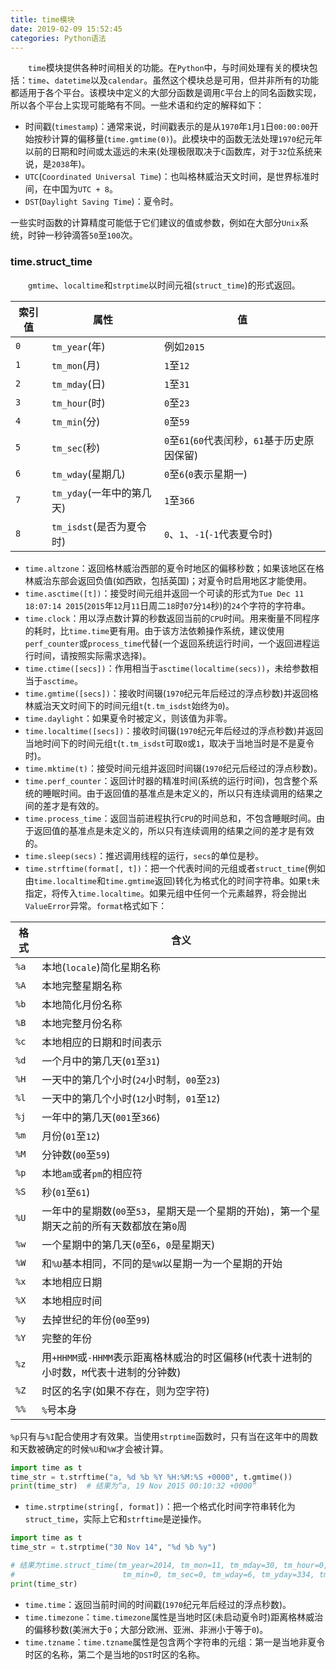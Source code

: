 ```yaml
---
title: time模块
date: 2019-02-09 15:52:45
categories: Python语法
---
```

&emsp;&emsp;`time`模块提供各种时间相关的功能。在`Python`中，与时间处理有关的模块包括：`time`、`datetime`以及`calendar`。虽然这个模块总是可用，但并非所有的功能都适用于各个平台。该模块中定义的大部分函数是调用`C`平台上的同名函数实现，所以各个平台上实现可能略有不同。一些术语和约定的解释如下：

- 时间戳(`timestamp`)：通常来说，时间戳表示的是从`1970`年`1`月`1`日`00:00:00`开始按秒计算的偏移量(`time.gmtime(0)`)。此模块中的函数无法处理`1970`纪元年以前的日期和时间或太遥远的未来(处理极限取决于`C`函数库，对于`32`位系统来说，是`2038`年)。
- `UTC`(`Coordinated Universal Time`)：也叫格林威治天文时间，是世界标准时间，在中国为`UTC + 8`。
- `DST`(`Daylight Saving Time`)：夏令时。

一些实时函数的计算精度可能低于它们建议的值或参数，例如在大部分`Unix`系统，时钟一秒钟滴答`50`至`100`次。

### time.struct_time

&emsp;&emsp;`gmtime`、`localtime`和`strptime`以时间元祖(`struct_time`)的形式返回。

索引值        | 属性                     | 值
-------------| -------------------------|------------
`0`          | `tm_year`(年)            | 例如`2015`
`1`          | `tm_mon`(月)             | `1`至`12`
`2`          | `tm_mday`(日)            | `1`至`31`
`3`          | `tm_hour`(时)            | `0`至`23`
`4`          | `tm_min`(分)             | `0`至`59`
`5`          | `tm_sec`(秒)             | `0`至`61`(`60`代表闰秒，`61`基于历史原因保留)
`6`          | `tm_wday`(星期几)        | `0`至`6`(`0`表示星期一)
`7`          | `tm_yday`(一年中的第几天) | `1`至`366`
`8`          | `tm_isdst`(是否为夏令时)  | `0`、`1`、`-1`(`-1`代表夏令时)

- `time.altzone`：返回格林威治西部的夏令时地区的偏移秒数；如果该地区在格林威治东部会返回负值(如西欧，包括英国)；对夏令时启用地区才能使用。
- `time.asctime([t])`：接受时间元组并返回一个可读的形式为`Tue Dec 11 18:07:14 2015`(`2015`年`12`月`11`日周二`18`时`07`分`14`秒)的`24`个字符的字符串。
- `time.clock`：用以浮点数计算的秒数返回当前的`CPU`时间。用来衡量不同程序的耗时，比`time.time`更有用。由于该方法依赖操作系统，建议使用`perf_counter`或`process_time`代替(一个返回系统运行时间，一个返回进程运行时间，请按照实际需求选择)。
- `time.ctime([secs])`：作用相当于`asctime(localtime(secs))`，未给参数相当于`asctime`。
- `time.gmtime([secs])`：接收时间辍(`1970`纪元年后经过的浮点秒数)并返回格林威治天文时间下的时间元组`t`(`t.tm_isdst`始终为`0`)。
- `time.daylight`：如果夏令时被定义，则该值为非零。
- `time.localtime([secs])`：接收时间辍(`1970`纪元年后经过的浮点秒数)并返回当地时间下的时间元组`t`(`t.tm_isdst`可取`0`或`1`，取决于当地当时是不是夏令时)。
- `time.mktime(t)`：接受时间元组并返回时间辍(`1970`纪元后经过的浮点秒数)。
- `time.perf_counter`：返回计时器的精准时间(系统的运行时间)，包含整个系统的睡眠时间。由于返回值的基准点是未定义的，所以只有连续调用的结果之间的差才是有效的。
- `time.process_time`：返回当前进程执行`CPU`的时间总和，不包含睡眠时间。由于返回值的基准点是未定义的，所以只有连续调用的结果之间的差才是有效的。
- `time.sleep(secs)`：推迟调用线程的运行，`secs`的单位是秒。
- `time.strftime(format[, t])`：把一个代表时间的元组或者`struct_time`(例如由`time.localtime`和`time.gmtime`返回)转化为格式化的时间字符串。如果`t`未指定，将传入`time.localtime`。如果元组中任何一个元素越界，将会抛出`ValueError`异常。`format`格式如下：

格式  | 含义
-----|----
`%a` | 本地(`locale`)简化星期名称
`%A` | 本地完整星期名称
`%b` | 本地简化月份名称
`%B` | 本地完整月份名称
`%c` | 本地相应的日期和时间表示
`%d` | 一个月中的第几天(`01`至`31`)
`%H` | 一天中的第几个小时(`24`小时制，`00`至`23`)
`%l` | 一天中的第几个小时(`12`小时制，`01`至`12`)
`%j` | 一年中的第几天(`001`至`366`)
`%m` | 月份(`01`至`12`)
`%M` | 分钟数(`00`至`59`)
`%p` | 本地`am`或者`pm`的相应符
`%S` | 秒(`01`至`61`)
`%U` | 一年中的星期数(`00`至`53`，星期天是一个星期的开始)，第一个星期天之前的所有天数都放在第`0`周
`%w` | 一个星期中的第几天(`0`至`6`，`0`是星期天)
`%W` | 和`%U`基本相同，不同的是`%W`以星期一为一个星期的开始
`%x` | 本地相应日期
`%X` | 本地相应时间
`%y` | 去掉世纪的年份(`00`至`99`)
`%Y` | 完整的年份
`%z` | 用`+HHMM`或`-HHMM`表示距离格林威治的时区偏移(`H`代表十进制的小时数，`M`代表十进制的分钟数)
`%Z` | 时区的名字(如果不存在，则为空字符)
`%%` | `%`号本身

`%p`只有与`%I`配合使用才有效果。当使用`strptime`函数时，只有当在这年中的周数和天数被确定的时候`%U`和`%W`才会被计算。

``` python
import time as t
time_str = t.strftime("a, %d %b %Y %H:%M:%S +0000", t.gmtime())
print(time_str)  # 结果为“a, 19 Nov 2015 00:10:32 +0000”
```

- `time.strptime(string[, format])`：把一个格式化时间字符串转化为`struct_time`，实际上它和`strftime`是逆操作。

``` python
import time as t
time_str = t.strptime("30 Nov 14", "%d %b %y")

# 结果为time.struct_time(tm_year=2014, tm_mon=11, tm_mday=30, tm_hour=0, \
#                        tm_min=0, tm_sec=0, tm_wday=6, tm_yday=334, tm_isdst=-1)
print(time_str)
```

- `time.time`：返回当前时间的时间戳(`1970`纪元年后经过的浮点秒数)。
- `time.timezone`：`time.timezone`属性是当地时区(未启动夏令时)距离格林威治的偏移秒数(美洲大于`0`；大部分欧洲、亚洲、非洲小于等于`0`)。
- `time.tzname`：`time.tzname`属性是包含两个字符串的元组：第一是当地非夏令时区的名称，第二个是当地的`DST`时区的名称。